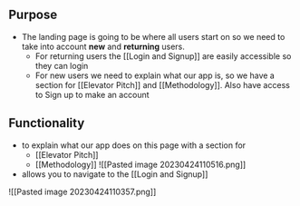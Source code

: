 ## Purpose
- The landing page is going to be where all users start on so we need to take into account **new** and **returning** users. 
	- For returning users the [[Login and Signup]] are easily accessible so they can login 
	- For new users we need to explain what our app is, so we have a section for [[Elevator Pitch]] and [[Methodology]]. Also have access to Sign up to make an account

## Functionality
- to explain what our app does on this page with a section for
	- [[Elevator Pitch]]
	- [[Methodology]]
![[Pasted image 20230424110516.png]]
- allows you to navigate to the [[Login and Signup]]

![[Pasted image 20230424110357.png]]